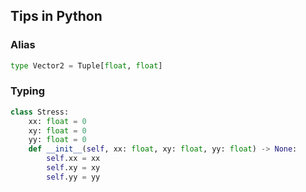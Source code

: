 ## Tips in Python

### Alias
```py
type Vector2 = Tuple[float, float]
```

### Typing
```py
class Stress:
    xx: float = 0
    xy: float = 0
    yy: float = 0
    def __init__(self, xx: float, xy: float, yy: float) -> None:
        self.xx = xx
        self.xy = xy
        self.yy = yy
```